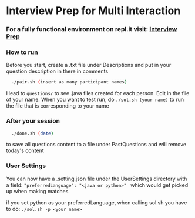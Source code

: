 # Interview Prep for Multi Interaction


### For a fully functional environment on repl.it visit: [Interview Prep](https://repl.it/@CarterJin/Interview-Prep)

### How to run

Before you start, create a <your name>.txt file under Descriptions and put in your question description in there in comments

```bash
  ./pair.sh (insert as many participant names)
```
Head to `questions/` to see .java files created for each person. Edit in the file of your name. When you want to test run, do `./sol.sh (your name)` to run the file that is corresponding to your name

### After your session

```bash
  ./done.sh (date)
```
to save all questions content to a file under PastQuestions and will remove today's content


### User Settings

You can now have a <your name>.setting.json file under the UserSettings directory with a field: `"preferredLanguage": "<java or python>" `
which would get picked up when making matches

if you set python as your preferredLanguage, when calling sol.sh you have to do: `./sol.sh -p <your name> `